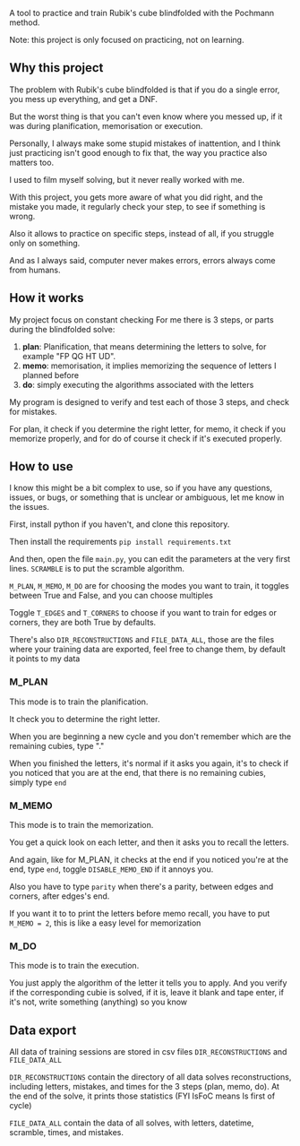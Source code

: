 A tool to practice and train Rubik's cube blindfolded with the Pochmann method.

Note: this project is only focused on practicing, not on learning.

## Why this project
The problem with Rubik's cube blindfolded is that if you do a single error, you mess up everything, and get a DNF.

But the worst thing is that you can't even know where you messed up, if it was during planification, memorisation or execution.

Personally, I always make some stupid mistakes of inattention, and I think just practicing isn't good enough to fix that, the way you practice also matters too.

I used to film myself solving, but it never really worked with me.

With this project, you gets more aware of what you did right, and the mistake you made, it regularly check your step, to see if something is wrong.

Also it allows to practice on specific steps, instead of all, if you struggle only on something.

And as I always said, computer never makes errors, errors always come from humans.

## How it works

My project focus on constant checking
For me there is 3 steps, or parts during the blindfolded solve:
1. **plan**: Planification, that means determining the letters to solve, for example "FP QG HT UD".
2. **memo**: memorisation, it implies memorizing the sequence of letters I planned before
3. **do**: simply executing the algorithms associated with the letters

My program is designed to verify and test each of those 3 steps, and check for mistakes.

For plan, it check if you determine the right letter, for memo, it check if you memorize properly, and for do of course it check if it's executed properly.

## How to use
I know this might be a bit complex to use, so if you have any questions, issues, or bugs, or something that is unclear or ambiguous, let me know in the issues.

First, install python if you haven't, and clone this repository.

Then install the requirements `pip install requirements.txt`

And then, open the file `main.py`, you can edit the parameters at the very first lines.
`SCRAMBLE` is to put the scramble algorithm.

`M_PLAN`, `M_MEMO`, `M_DO` are for choosing the modes you want to train, it toggles between True and False, and you can choose multiples

Toggle `T_EDGES` and `T_CORNERS` to choose if you want to train for edges or corners, they are both True by defaults.

There's also `DIR_RECONSTRUCTIONS` and `FILE_DATA_ALL`, those are the files where your training data are exported, feel free to change them, by default it points to my data

### M_PLAN
This mode is to train the planification.

It check you to determine the right letter.

When you are beginning a new cycle and you don't remember which are the remaining cubies, type "."

When you finished the letters, it's normal if it asks you again, it's to check if you noticed that you are at the end, that there is no remaining cubies, simply type `end`

### M_MEMO
This mode is to train the memorization.

You get a quick look on each letter, and then it asks you to recall the letters.

And again, like for M_PLAN, it checks at the end if you noticed you're at the end, type `end`, toggle `DISABLE_MEMO_END` if it annoys you.

Also you have to type `parity` when there's a parity, between edges and corners, after edges's end.

If you want it to to print the letters before memo recall, you have to put `M_MEMO = 2`, this is like a easy level for memorization

### M_DO
This mode is to train the execution.

You just apply the algorithm of the letter it tells you to apply. And you verify if the corresponding cubie is solved, if it is, leave it blank and tape enter, if it's not, write something (anything) so you know


## Data export

All data of training sessions are stored in csv files `DIR_RECONSTRUCTIONS` and `FILE_DATA_ALL`

`DIR_RECONSTRUCTIONS` contain the directory of all data solves reconstructions, including letters, mistakes, and times for the 3 steps (plan, memo, do). At the end of the solve, it prints those statistics (FYI IsFoC means Is first of cycle)

`FILE_DATA_ALL` contain the data of all solves, with letters, datetime, scramble, times, and mistakes.